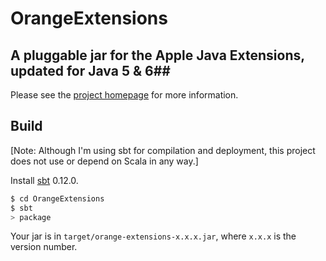 # OrangeExtensions #
## A pluggable jar for the Apple Java Extensions, updated for Java 5 & 6##

Please see the [project homepage](http://ymasory.github.com/OrangeExtensions/) for more information.

## Build ##
[Note: Although I'm using sbt for compilation and deployment, this project does not use or depend on Scala in any way.]

Install [sbt](https://github.com/harrah/xsbt/wiki/Getting-Started-Setup) 0.12.0.

```sh
$ cd OrangeExtensions
$ sbt
> package
```

Your jar is in `target/orange-extensions-x.x.x.jar`, where `x.x.x` is the version number.

